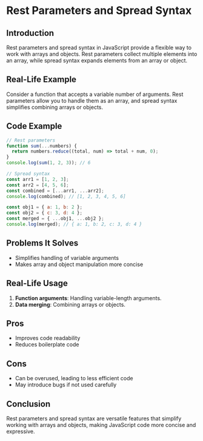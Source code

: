 # Rest Parameters and Spread Syntax

## Introduction
Rest parameters and spread syntax in JavaScript provide a flexible way to work with arrays and objects. Rest parameters collect multiple elements into an array, while spread syntax expands elements from an array or object.

## Real-Life Example
Consider a function that accepts a variable number of arguments. Rest parameters allow you to handle them as an array, and spread syntax simplifies combining arrays or objects.

## Code Example
```javascript
// Rest parameters
function sum(...numbers) {
  return numbers.reduce((total, num) => total + num, 0);
}
console.log(sum(1, 2, 3)); // 6

// Spread syntax
const arr1 = [1, 2, 3];
const arr2 = [4, 5, 6];
const combined = [...arr1, ...arr2];
console.log(combined); // [1, 2, 3, 4, 5, 6]

const obj1 = { a: 1, b: 2 };
const obj2 = { c: 3, d: 4 };
const merged = { ...obj1, ...obj2 };
console.log(merged); // { a: 1, b: 2, c: 3, d: 4 }
```

## Problems It Solves
- Simplifies handling of variable arguments
- Makes array and object manipulation more concise

## Real-Life Usage
1. **Function arguments**: Handling variable-length arguments.
2. **Data merging**: Combining arrays or objects.

## Pros
- Improves code readability
- Reduces boilerplate code

## Cons
- Can be overused, leading to less efficient code
- May introduce bugs if not used carefully

## Conclusion
Rest parameters and spread syntax are versatile features that simplify working with arrays and objects, making JavaScript code more concise and expressive.
